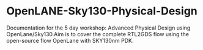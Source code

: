 # OpenLANE-Sky130-Physical-Design
Documentation for the 5 day workshop: Advanced Physical Design using OpenLane/Sky130.Aim is to cover the complete RTL2GDS flow using the open-source flow OpenLane with SKY130nm PDK.
